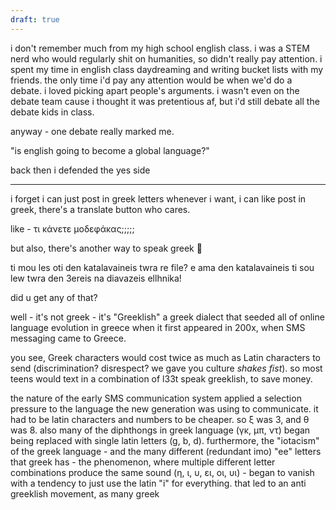 ```yaml
---
draft: true
---
```

i don't remember much from my high school english class. i was a STEM nerd who would regularly shit on humanities, so didn't really pay attention. i spent my time in english class daydreaming and writing bucket lists with my friends. the only time i'd pay any attention would be when we'd do a debate. i loved picking apart people's arguments. i wasn't even on the debate team cause i thought it was pretentious af, but i'd still debate all the debate kids in class.

anyway - one debate really marked me.

"is english going to become a global language?"

back then i defended the yes side


----


i forget i can just post in greek letters whenever i want, i can like post in greek, there's a translate button who cares. 

like - τι κάνετε μοδεφάκας;;;;; 

but also, there's another way to speak greek 👀

ti mou les oti den katalavaineis twra re file? e ama den katalavaineis ti sou lew twra den 3ereis na diavazeis ellhnika!

did u get any of that?

well - it's not greek - it's "Greeklish" a greek dialect that seeded all of online language evolution in greece when it first appeared in 200x, when SMS messaging came to Greece.

you see, Greek characters would cost twice as much as Latin characters to send (discrimination? disrespect? we gave you culture *shakes fist*). so most teens would text in a combination of l33t speak greeklish, to save money.

the nature of the early SMS communication system applied a selection pressure to the language the new generation was using to communicate. it had to be latin characters and numbers to be cheaper. so ξ was 3, and θ was 8. also many of the diphthongs in greek language (γκ, μπ, ντ) began being replaced with single latin letters (g, b, d). furthermore, the "iotacism" of the greek language - and the many different (redundant imo) "ee" letters that greek has - the phenomenon, where multiple different letter combinations produce the same sound (η, ι, υ, ει, οι, υι) - began to vanish with a tendency to just use the latin "i" for everything. that led to an anti greeklish movement, as many greek 